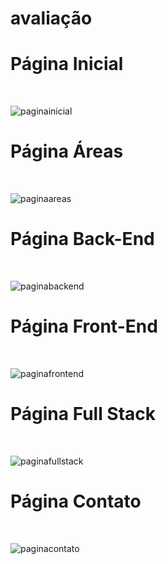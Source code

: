 # avaliação


<h1><strong>Página Inicial</strong></h1>
<br>

![paginainicial](https://github.com/isaquec11/Avaliacao_Bimestral_no-responsive/assets/112211895/977e2815-52b6-4034-b7b2-aec27226730f)


<h1><strong>Página Áreas</strong></h1>
<br>

![paginaareas](https://github.com/isaquec11/Avaliacao_Bimestral_no-responsive/assets/112211895/87dd53ae-f88b-47d2-bd6b-f399197c833d)

<h1><strong>Página Back-End</strong></h1>
<br>

![paginabackend](https://github.com/isaquec11/Avaliacao_Bimestral_no-responsive/assets/112211895/67136535-cbcf-4998-b001-6b071c9e71d7)


<h1><strong>Página Front-End</strong></h1>
<br>

![paginafrontend](https://github.com/isaquec11/Avaliacao_Bimestral_no-responsive/assets/112211895/21cdee16-4a27-4b92-923b-d23708fc40f7)


<h1><strong>Página Full Stack</strong></h1>
<br>

![paginafullstack](https://github.com/isaquec11/Avaliacao_Bimestral_no-responsive/assets/112211895/edbe60ca-6b08-4a11-af10-593be2c2d091)


<h1><strong>Página Contato</strong></h1>
<br>

![paginacontato](https://github.com/isaquec11/Avaliacao_Bimestral_no-responsive/assets/112211895/ba058685-c8c3-43ab-8586-a1b3138960a1)

